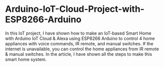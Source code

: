 # Arduino-IoT-Cloud-Project-with-ESP8266-Arduino
In this IoT project, I have shown how to make an IoT-based Smart Home with Arduino IoT Cloud &amp; Alexa using ESP8266 Arduino to control 4 home appliances with voice commands, IR remote, and manual switches. If the internet is unavailable, you can control the home appliances from IR remote &amp; manual switches. In the article, I have shown all the steps to make this smart home system.
